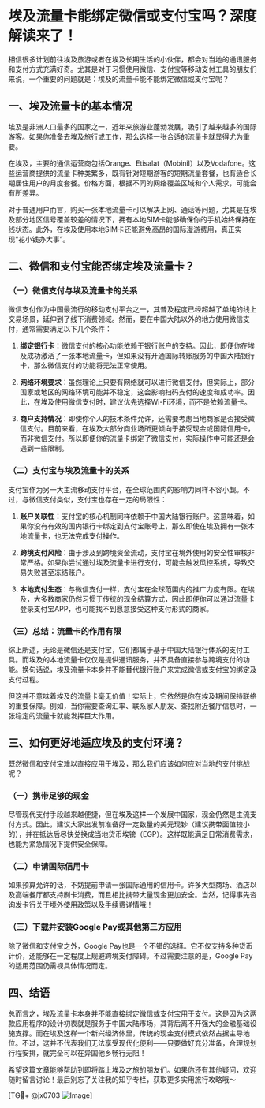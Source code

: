 # 埃及流量卡能绑定微信或支付宝吗？深度解读来了！

相信很多计划前往埃及旅游或者在埃及长期生活的小伙伴，都会对当地的通讯服务和支付方式充满好奇。尤其是对于习惯使用微信、支付宝等移动支付工具的朋友们来说，一个重要的问题就是：埃及的流量卡能不能绑定微信或支付宝呢？

## 一、埃及流量卡的基本情况

埃及是非洲人口最多的国家之一，近年来旅游业蓬勃发展，吸引了越来越多的国际游客。如果你准备去埃及旅行或工作，那么选择一张合适的流量卡就显得尤为重要。

在埃及，主要的通信运营商包括Orange、Etisalat（Mobinil）以及Vodafone。这些运营商提供的流量卡种类繁多，既有针对短期游客的短期流量套餐，也有适合长期居住用户的月度套餐。价格方面，根据不同的网络覆盖区域和个人需求，可能会有所差异。

对于普通用户而言，购买一张本地流量卡可以解决上网、通话等问题，尤其是在埃及部分地区信号覆盖较差的情况下，拥有本地SIM卡能够确保你的手机始终保持在线状态。此外，在埃及使用本地SIM卡还能避免高昂的国际漫游费用，真正实现“花小钱办大事”。

## 二、微信和支付宝能否绑定埃及流量卡？

### （一）微信支付与埃及流量卡的关系

微信支付作为中国最流行的移动支付平台之一，其普及程度已经超越了单纯的线上交易场景，延伸到了线下消费领域。然而，要在中国大陆以外的地方使用微信支付，通常需要满足以下几个条件：

1. **绑定银行卡**：微信支付的核心功能依赖于银行账户的支持。因此，即便你在埃及成功激活了一张本地流量卡，但如果没有开通国际转账服务的中国大陆银行卡，那么微信支付的功能将无法正常使用。
   
2. **网络环境要求**：虽然理论上只要有网络就可以进行微信支付，但实际上，部分国家或地区的网络环境可能并不稳定，这会影响扫码支付的速度和成功率。因此，在埃及使用微信支付时，建议优先选择Wi-Fi环境，而不是依赖流量卡。

3. **商户支持情况**：即使你个人的技术条件允许，还需要考虑当地商家是否接受微信支付。目前来看，在埃及大部分商业场所更倾向于接受现金或国际信用卡，而非微信支付。所以即便你的流量卡绑定了微信支付，实际操作中可能还是会遇到一些限制。

### （二）支付宝与埃及流量卡的关系

支付宝作为另一大主流移动支付平台，在全球范围内的影响力同样不容小觑。不过，与微信支付类似，支付宝也存在一定的局限性：

1. **账户关联性**：支付宝的核心机制同样依赖于中国大陆银行账户。这意味着，如果你没有有效的国内银行卡绑定到支付宝账号上，那么即使在埃及拥有一张本地流量卡，也无法完成支付操作。

2. **跨境支付风险**：由于涉及到跨境资金流动，支付宝在境外使用的安全性审核非常严格。如果你尝试通过埃及流量卡进行支付，可能会触发风控系统，导致交易失败甚至冻结账户。

3. **本地支付生态**：与微信支付一样，支付宝在全球范围内的推广力度有限。在埃及，大多数商家仍然习惯于传统的现金结算方式，因此即便你可以通过流量卡登录支付宝APP，也可能找不到愿意接受这种支付形式的商家。

### （三）总结：流量卡的作用有限

综上所述，无论是微信还是支付宝，它们都属于基于中国大陆银行体系的支付工具。而埃及的本地流量卡仅仅是提供通讯服务，并不具备直接参与跨境支付的功能。换句话说，埃及流量卡本身并不能替代银行账户来完成微信或支付宝的绑定及支付过程。

但这并不意味着埃及的流量卡毫无价值！实际上，它依然是你在埃及期间保持联络的重要保障。例如，当你需要查询汇率、联系家人朋友、查找附近餐厅信息时，一张稳定的流量卡就能发挥巨大作用。

## 三、如何更好地适应埃及的支付环境？

既然微信和支付宝难以直接应用于埃及，那么我们应该如何应对当地的支付挑战呢？

### （一）携带足够的现金

尽管现代支付手段越来越便捷，但在埃及这样一个发展中国家，现金仍然是主流支付方式。因此，建议大家出发前准备好一定数量的美元现钞（建议携带面值较小的），并在抵达后尽快兑换成当地货币埃镑（EGP）。这样既能满足日常消费需求，也能为紧急情况下提供安全保障。

### （二）申请国际信用卡

如果预算允许的话，不妨提前申请一张国际通用的信用卡。许多大型商场、酒店以及高端餐厅都支持刷卡消费，而且相比携带大量现金更加安全。当然，记得事先咨询发卡行关于境外使用政策以及手续费详情哦！

### （三）下载并安装Google Pay或其他第三方应用

除了微信和支付宝之外，Google Pay也是一个不错的选择。它不仅支持多种货币计价，还能够在一定程度上规避跨境支付障碍。不过需要注意的是，Google Pay的适用范围仍需视具体情况而定。

## 四、结语

总而言之，埃及流量卡本身并不能直接绑定微信或支付宝用于支付。这是因为这两款应用程序的设计初衷就是服务于中国大陆市场，其背后离不开强大的金融基础设施支撑。而在埃及这样一个新兴经济体里，传统的现金支付模式依然占据主导地位。不过，这并不代表我们无法享受现代化便利——只要做好充分准备，合理规划行程安排，就完全可以在异国他乡畅行无阻！

希望这篇文章能够帮助到即将踏上埃及之旅的朋友们。如果你还有其他疑问，欢迎随时留言讨论！最后别忘了关注我的知乎专栏，获取更多实用旅行攻略哦～

[TG💪+ @jx0703 ![Image](https://github.com/user-attachments/assets/dbca1d08-cadb-493c-b0ec-ad6f7a83f270)]